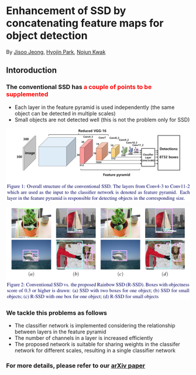 # Enhancement of SSD by concatenating feature maps for object detection

By [Jisoo Jeong](http://mipal.snu.ac.kr/index.php/Jisoo_Jeong), [Hyojin Park](http://mipal.snu.ac.kr/index.php/Hyojin_Park), [Nojun Kwak](http://mipal.snu.ac.kr/index.php/Nojun_Kwak)

## Intoroduction

### The conventional SSD has <font color="red">a couple of points to be supplemented</font>
   * Each layer in the feature pyramid is used independently (the same object can be detected in multiple scales)
   * Small objects are not detected well (this is not the problem only for SSD)

<p align="center">
<img src="image/conventional_ssd.png" alt="SSD Framework" width="600px">
</p>

<p align="center">
<img src="image/compared.png" alt="SSD Images vs R-SSD Images" width="600px">
</p>

### We tackle this problems as follows
   * The classifier network is implemented considering the relationship between layers in the feature pyramid
   * The number of channels in a layer is increased efficiently
   * The proposed network is suitable for sharing weights in the classifer network for different scales, resulting in a single classifier network

### For more details, please refer to our [arXiv paper](https://arxiv.org/abs/1705.09587)


